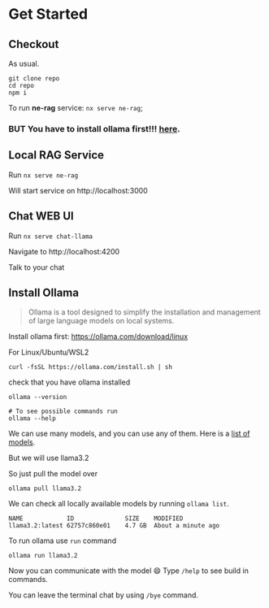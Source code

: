 # Get Started

## Checkout

As usual.

```
git clone repo
cd repo
npm i
```

To run **ne-rag** service: `nx serve ne-rag`;

### **BUT** You have to install ollama first!!! [here](#Install-Ollama).

## Local RAG Service

Run `nx serve ne-rag`

Will start service on http://localhost:3000

## Chat WEB UI

Run `nx serve chat-llama`

Navigate to http://localhost:4200

Talk to your chat

## Install Ollama

> Ollama is a tool designed to simplify the installation and management of large language models on local systems.

Install ollama first: https://ollama.com/download/linux

For Linux/Ubuntu/WSL2

```shell
curl -fsSL https://ollama.com/install.sh | sh
```

check that you have ollama installed

```shell
ollama --version

# To see possible commands run
ollama --help
```

We can use many models, and you can use any of them. Here is a [list of models](https://github.com/ollama/ollama/blob/main/README.md#model-library).

But we will use llama3.2

So just pull the model over

```shell
ollama pull llama3.2
```

We can check all locally available models by running `ollama list`.

```shell
NAME            ID              SIZE    MODIFIED           
llama3.2:latest 62757c860e01    4.7 GB  About a minute ago      
```

To run ollama use `run` command

```shell
ollama run llama3.2
```

Now you can communicate with the model :smile:
Type `/help` to see build in commands.

You can leave the terminal chat by using `/bye` command. 

